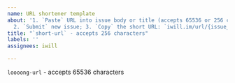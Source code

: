 ```yaml
---
name: URL shortener template
about: '1. `Paste` URL into issue body or title (accepts 65536 or 256 characters respectively);
  2. `Submit` new issue; 3. `Copy` the short URL: `iwill.im/url/{issue_number}`.'
title: "`short-url` - accepts 256 characters"
labels: ''
assignees: iwill

---
```


`loooong-url` - accepts 65536 characters
